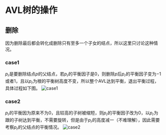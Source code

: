 # AVL树的操作

## 删除

因为删除最后都会转化成删除只有至多一个子女的结点，所以这里只讨论这种情况。

### case1

$p_r$是要删除结点$p$的父结点，若$p_r$的平衡因子是$0$，则删除$p$后$p_r$的平衡因子变为$-1$或者$1$，且以$p_r$为根的平衡树高度不变，所以整个AVL​达到平衡，退出平衡过程，具体过程如下图。
![case1](https://i.loli.net/2020/11/19/N4MfoQajYKwdsPk.png)

### case2

$p_r$的平衡因为原来不为$0$，且较高的子树被缩短，则$p_r$的平衡因子改为$0$，以$p_r$为跟的子树达到平衡，不需要旋转，但是由于$p_r$的高度减一（不难理解），因此需要考察$p_r$的父结点的平衡情况。
![case2](https://i.loli.net/2020/11/19/rN2wSleVcMniP8h.png)